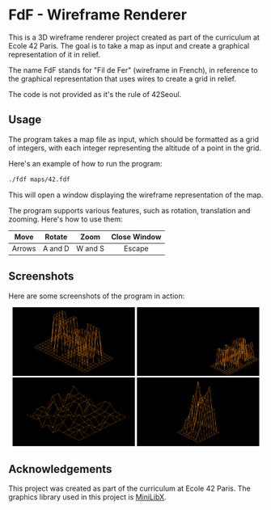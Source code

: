 # FdF - Wireframe Renderer

This is a 3D wireframe renderer project created as part of the curriculum at Ecole 42 Paris. The goal is to take a map as input and create a graphical representation of it in relief.

The name FdF stands for "Fil de Fer" (wireframe in French), in reference to the graphical representation that uses wires to create a grid in relief.

The code is not provided as it's the rule of 42Seoul.

## Usage

The program takes a map file as input, which should be formatted as a grid of integers, with each integer representing the altitude of a point in the grid.

Here's an example of how to run the program:

```bash
./fdf maps/42.fdf
```
This will open a window displaying the wireframe representation of the map.

The program supports various features, such as rotation, translation and zooming. Here's how to use them: 

<div align="center">

| Move   | Rotate  | Zoom    | Close Window |
| :----: | :-----: | :-----: | :----------: |
| Arrows | A and D | W and S | Escape       |

</div>

## Screenshots

Here are some screenshots of the program in action:

<div align="center">
  <img src="screenshots/1.png" width="48%" />
  <img src="screenshots/2.png" width="48%" /> 
</div>

<div align="center">
  <img src="screenshots/3.png" width="48%" />
  <img src="screenshots/4.png" width="48%" /> 
</div>

## Acknowledgements

This project was created as part of the curriculum at Ecole 42 Paris. The graphics library used in this project is [MiniLibX](https://github.com/42Paris/minilibx-linux).
